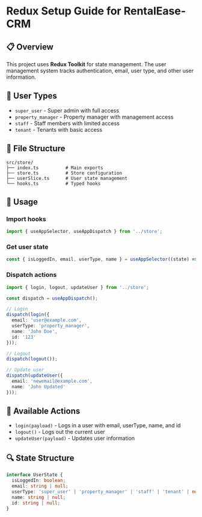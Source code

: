 # Redux Setup Guide for RentalEase-CRM

## 📋 Overview

This project uses **Redux Toolkit** for state management. The user management system tracks authentication, email, user type, and other user information.

## 🚀 User Types

- `super_user` - Super admin with full access
- `property_manager` - Property manager with management access
- `staff` - Staff members with limited access
- `tenant` - Tenants with basic access

## 📁 File Structure

```
src/store/
├── index.ts          # Main exports
├── store.ts          # Store configuration
├── userSlice.ts      # User state management
└── hooks.ts          # Typed hooks
```

## 🔧 Usage

### Import hooks
```typescript
import { useAppSelector, useAppDispatch } from '../store';
```

### Get user state
```typescript
const { isLoggedIn, email, userType, name } = useAppSelector((state) => state.user);
```

### Dispatch actions
```typescript
import { login, logout, updateUser } from '../store';

const dispatch = useAppDispatch();

// Login
dispatch(login({
  email: 'user@example.com',
  userType: 'property_manager',
  name: 'John Doe',
  id: '123'
}));

// Logout
dispatch(logout());

// Update user
dispatch(updateUser({
  email: 'newemail@example.com',
  name: 'John Updated'
}));
```

## 🎯 Available Actions

- `login(payload)` - Logs in a user with email, userType, name, and id
- `logout()` - Logs out the current user
- `updateUser(payload)` - Updates user information

## 🔍 State Structure

```typescript
interface UserState {
  isLoggedIn: boolean;
  email: string | null;
  userType: 'super_user' | 'property_manager' | 'staff' | 'tenant' | null;
  name: string | null;
  id: string | null;
}
``` 